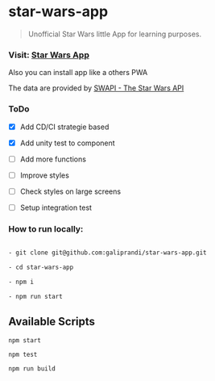 # star-wars-app

> Unofficial Star Wars little App for learning purposes.

### Visit: [Star Wars App](https://galiprandi.github.io/star-wars-app/)

Also you can install app like a others PWA

The data are provided by [SWAPI - The Star Wars API](https://swapi.dev/)

### ToDo

- [x] Add CD/CI strategie based

- [x] Add unity test to component

- [ ] Add more functions

- [ ] Improve styles

- [ ] Check styles on large screens

- [ ] Setup integration test

### How to run locally:

```bash

- git clone git@github.com:galiprandi/star-wars-app.git

- cd star-wars-app

- npm i

- npm run start

```

## Available Scripts

`npm start`

`npm test`

`npm run build`

